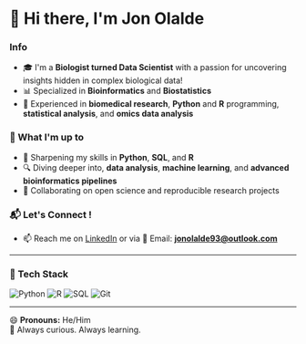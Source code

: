 # 👋 Hi there, I'm Jon Olalde

### Info

- 🎓 I'm a **Biologist turned Data Scientist** with a passion for uncovering insights hidden in complex biological data!
- 📊 Specialized in **Bioinformatics** and **Biostatistics**
- 🔬 Experienced in **biomedical research**, **Python** and **R** programming, **statistical analysis**, and **omics data analysis**

### 🚀 What I'm up to

- 🌱 Sharpening my skills in **Python**, **SQL**, and **R**
- 🔍 Diving deeper into, **data analysis**, **machine learning**, and **advanced bioinformatics pipelines**
- 🤝 Collaborating on open science and reproducible research projects

### 📬 Let's Connect !

- 📫 Reach me on [LinkedIn](https://www.linkedin.com/in/jon-olalde-jometon) or via 📧 Email: **jonolalde93@outlook.com**

---
### 🧰 Tech Stack
![Python](https://img.shields.io/badge/Python-3776AB?style=for-the-badge&logo=python&logoColor=white)
![R](https://img.shields.io/badge/R-276DC3?style=for-the-badge&logo=r&logoColor=white)
![SQL](https://img.shields.io/badge/SQL-4479A1?style=for-the-badge&logo=postgresql&logoColor=white)
![Git](https://img.shields.io/badge/Git-F05032?style=for-the-badge&logo=git&logoColor=white)

---
😄 **Pronouns:** He/Him  
🔭 Always curious. Always learning.
<!---
Jonolalde93/Jonolalde93 is a ✨ special ✨ repository because its `README.md` (this file) appears on your GitHub profile.
You can click the Preview link to take a look at your changes.
--->
